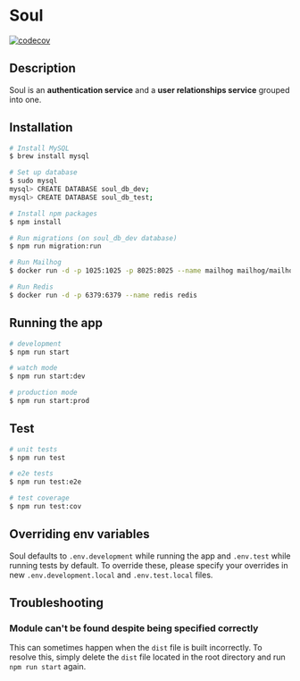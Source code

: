 # Soul

[![codecov](https://codecov.io/gh/lws803/soul/branch/main/graph/badge.svg?token=K9DMP9RLE7)](https://codecov.io/gh/lws803/soul)

## Description

Soul is an **authentication service** and a **user relationships service** grouped into one.

## Installation

```bash
# Install MySQL
$ brew install mysql

# Set up database
$ sudo mysql
mysql> CREATE DATABASE soul_db_dev;
mysql> CREATE DATABASE soul_db_test;

# Install npm packages
$ npm install

# Run migrations (on soul_db_dev database)
$ npm run migration:run

# Run Mailhog
$ docker run -d -p 1025:1025 -p 8025:8025 --name mailhog mailhog/mailhog

# Run Redis
$ docker run -d -p 6379:6379 --name redis redis
```

## Running the app

```bash
# development
$ npm run start

# watch mode
$ npm run start:dev

# production mode
$ npm run start:prod
```

## Test

```bash
# unit tests
$ npm run test

# e2e tests
$ npm run test:e2e

# test coverage
$ npm run test:cov
```

## Overriding env variables

Soul defaults to `.env.development` while running the app and `.env.test`
while running tests by default. To override these, please specify your overrides in
new `.env.development.local` and `.env.test.local` files.

## Troubleshooting

### Module can't be found despite being specified correctly

This can sometimes happen when the `dist` file is built incorrectly. To resolve this, simply delete
the `dist` file located in the root directory and run `npm run start` again.
